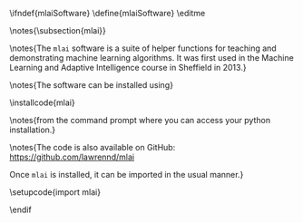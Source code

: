 \ifndef{mlaiSoftware}
\define{mlaiSoftware}
\editme

\notes{\subsection{mlai}}

\notes{The `mlai` software is a suite of helper functions for teaching and demonstrating machine learning algorithms. It was first used in the Machine Learning and Adaptive Intelligence course in Sheffield in 2013.}

\notes{The software can be installed using}

\installcode{mlai}

\notes{from the command prompt where you can access your python installation.}

\notes{The code is also available on GitHub: <https://github.com/lawrennd/mlai>

Once `mlai` is installed, it can be imported in the usual manner.}

\setupcode{import mlai}

\endif
